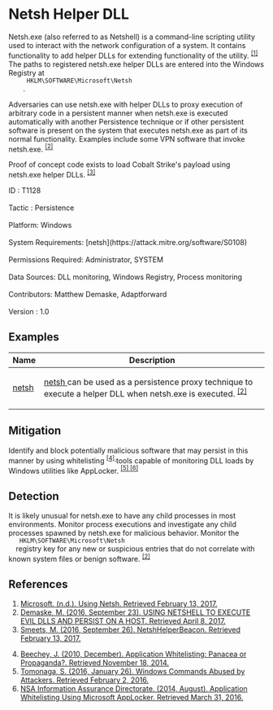 <div class="container-fluid">
 <h1>
  Netsh Helper DLL
 </h1>
 <div class="row">
  <div class="col-md-8 description-body">
   <p>
    Netsh.exe (also referred to as Netshell) is a command-line scripting utility used to interact with the network configuration of a system. It contains functionality to add helper DLLs for extending functionality of the utility.
    <span class="scite-citeref-number" data-reference="TechNet Netsh" id="scite-ref-1-a">
     <sup>
      <a aria-describedby="qtip-0" data-hasqtip="0" href="https://technet.microsoft.com/library/bb490939.aspx" target="_blank">
       [1]
      </a>
     </sup>
    </span>
    The paths to registered netsh.exe helper DLLs are entered into the Windows Registry at
    <code>
     HKLM\SOFTWARE\Microsoft\Netsh
    </code>
    .
   </p>
   <p>
    Adversaries can use netsh.exe with helper DLLs to proxy execution of arbitrary code in a persistent manner when netsh.exe is executed automatically with another Persistence technique or if other persistent software is present on the system that executes netsh.exe as part of its normal functionality. Examples include some VPN software that invoke netsh.exe.
    <span class="scite-citeref-number" data-reference="Demaske Netsh Persistence" id="scite-ref-2-a">
     <sup>
      <a aria-describedby="qtip-1" data-hasqtip="1" href="https://htmlpreview.github.io/?https://github.com/MatthewDemaske/blogbackup/blob/master/netshell.html" target="_blank">
       [2]
      </a>
     </sup>
    </span>
   </p>
   <p>
    Proof of concept code exists to load Cobalt Strike's payload using netsh.exe helper DLLs.
    <span class="scite-citeref-number" data-reference="Github Netsh Helper CS Beacon" id="scite-ref-3-a">
     <sup>
      <a aria-describedby="qtip-2" data-hasqtip="2" href="https://github.com/outflankbv/NetshHelperBeacon" target="_blank">
       [3]
      </a>
     </sup>
    </span>
   </p>
  </div>
  <div class="col-md-4">
   <div class="card">
    <div class="card-body">
     <div class="card-data">
      <span class="h5 card-title">
       ID
      </span>
      : T1128
      <br/>
      <br/>
     </div>
     <div class="card-data">
      <span class="h5 card-title">
      </span>
     </div>
     <div class="card-data">
      <span class="h5 card-title">
       Tactic
      </span>
      : Persistence
      <br/>
      <br/>
     </div>
     <div class="card-data">
      <span class="h5 card-title">
       Platform:
      </span>
      Windows
      <br/>
      <br/>
     </div>
     <div class="card-data">
      <span class="h5 card-title">
       System Requirements:
      </span>
      [netsh](https://attack.mitre.org/software/S0108)
      <br/>
      <br/>
     </div>
     <div class="card-data">
      <span class="h5 card-title">
       Permissions Required:
      </span>
      Administrator, SYSTEM
      <br/>
      <br/>
     </div>
     <div class="card-data">
      <span class="h5 card-title">
      </span>
     </div>
     <div class="card-data">
      <span class="h5 card-title">
       Data Sources:
      </span>
      DLL monitoring, Windows Registry, Process monitoring
      <br/>
      <br/>
     </div>
     <div class="card-data">
      <span class="h5 card-title">
      </span>
     </div>
     <div class="card-data">
      <span class="h5 card-title">
      </span>
     </div>
     <div class="card-data">
      <span class="h5 card-title">
      </span>
     </div>
     <div class="card-data">
      <span class="h5 card-title">
      </span>
     </div>
     <div class="card-data">
      <span class="h5 card-title">
      </span>
     </div>
     <div class="card-data">
      <span class="h5 card-title">
      </span>
     </div>
     <div class="card-data">
      <span class="h5 card-title">
       Contributors:
      </span>
      Matthew Demaske, Adaptforward
      <br/>
      <br/>
     </div>
     <div class="card-data">
      <span class="h5 card-title">
       Version
      </span>
      : 1.0
     </div>
    </div>
   </div>
  </div>
 </div>
 <h2 class="pt-3" id="examples">
  Examples
 </h2>
 <table class="table table-bordered table-light mt-2">
  <thead>
   <tr>
    <th scope="col">
     Name
    </th>
    <th scope="col">
     Description
    </th>
   </tr>
  </thead>
  <tbody class="bg-white">
   <tr>
    <td>
     <a href="https://attack.mitre.org/software/S0108">
      netsh
     </a>
    </td>
    <td>
     <p>
      <a href="https://attack.mitre.org/software/S0108">
       netsh
      </a>
      can be used as a persistence proxy technique to execute a helper DLL when netsh.exe is executed.
      <span class="scite-citeref-number" data-reference="Demaske Netsh Persistence" id="scite-ref-2-a" onclick="scrollToRef('scite-2')">
       <sup>
        <a aria-describedby="qtip-1" data-hasqtip="1" href="https://htmlpreview.github.io/?https://github.com/MatthewDemaske/blogbackup/blob/master/netshell.html" target="_blank">
         [2]
        </a>
       </sup>
      </span>
     </p>
    </td>
   </tr>
  </tbody>
 </table>
 <h2 class="pt-3" id="mitigation">
  Mitigation
 </h2>
 <p>
  Identify and block potentially malicious software that may persist in this manner by using whitelisting
  <span class="scite-citeref-number" data-reference="Beechey 2010" id="scite-ref-4-a">
   <sup>
    <a aria-describedby="qtip-3" data-hasqtip="3" href="http://www.sans.org/reading-room/whitepapers/application/application-whitelisting-panacea-propaganda-33599" target="_blank">
     [4]
    </a>
   </sup>
  </span>
  tools capable of monitoring DLL loads by Windows utilities like AppLocker.
  <span class="scite-citeref-number" data-reference="Windows Commands JPCERT" id="scite-ref-5-a">
   <sup>
    <a aria-describedby="qtip-4" data-hasqtip="4" href="http://blog.jpcert.or.jp/2016/01/windows-commands-abused-by-attackers.html" target="_blank">
     [5]
    </a>
   </sup>
  </span>
  <span class="scite-citeref-number" data-reference="NSA MS AppLocker" id="scite-ref-6-a">
   <sup>
    <a aria-describedby="qtip-5" data-hasqtip="5" href="https://www.iad.gov/iad/library/ia-guidance/tech-briefs/application-whitelisting-using-microsoft-applocker.cfm" target="_blank">
     [6]
    </a>
   </sup>
  </span>
 </p>
 <h2 class="pt-3" id="detection">
  Detection
 </h2>
 <p>
  It is likely unusual for netsh.exe to have any child processes in most environments. Monitor process executions and investigate any child processes spawned by netsh.exe for malicious behavior. Monitor the
  <code>
   HKLM\SOFTWARE\Microsoft\Netsh
  </code>
  registry key for any new or suspicious entries that do not correlate with known system files or benign software.
  <span class="scite-citeref-number" data-reference="Demaske Netsh Persistence" id="scite-ref-2-a">
   <sup>
    <a aria-describedby="qtip-1" data-hasqtip="1" href="https://htmlpreview.github.io/?https://github.com/MatthewDemaske/blogbackup/blob/master/netshell.html" target="_blank">
     [2]
    </a>
   </sup>
  </span>
 </p>
 <h2 class="pt-3" id="references">
  References
 </h2>
 <div class="row">
  <div class="col">
   <ol>
    <li>
     <span class="scite-citation" id="scite-1">
      <span class="scite-citation-text">
       <a class="external text" href="https://technet.microsoft.com/library/bb490939.aspx" name="scite-1" rel="nofollow" target="_blank">
        Microsoft. (n.d.). Using Netsh. Retrieved February 13, 2017.
       </a>
      </span>
     </span>
    </li>
    <li>
     <span class="scite-citation" id="scite-2">
      <span class="scite-citation-text">
       <a class="external text" href="https://htmlpreview.github.io/?https://github.com/MatthewDemaske/blogbackup/blob/master/netshell.html" name="scite-2" rel="nofollow" target="_blank">
        Demaske, M. (2016, September 23). USING NETSHELL TO EXECUTE EVIL DLLS AND PERSIST ON A HOST. Retrieved April 8, 2017.
       </a>
      </span>
     </span>
    </li>
    <li>
     <span class="scite-citation" id="scite-3">
      <span class="scite-citation-text">
       <a class="external text" href="https://github.com/outflankbv/NetshHelperBeacon" name="scite-3" rel="nofollow" target="_blank">
        Smeets, M. (2016, September 26). NetshHelperBeacon. Retrieved February 13, 2017.
       </a>
      </span>
     </span>
    </li>
   </ol>
  </div>
  <div class="col">
   <ol start="4.0">
    <li>
     <span class="scite-citation" id="scite-4">
      <span class="scite-citation-text">
       <a class="external text" href="http://www.sans.org/reading-room/whitepapers/application/application-whitelisting-panacea-propaganda-33599" name="scite-4" rel="nofollow" target="_blank">
        Beechey, J. (2010, December). Application Whitelisting: Panacea or Propaganda?. Retrieved November 18, 2014.
       </a>
      </span>
     </span>
    </li>
    <li>
     <span class="scite-citation" id="scite-5">
      <span class="scite-citation-text">
       <a class="external text" href="http://blog.jpcert.or.jp/2016/01/windows-commands-abused-by-attackers.html" name="scite-5" rel="nofollow" target="_blank">
        Tomonaga, S. (2016, January 26). Windows Commands Abused by Attackers. Retrieved February 2, 2016.
       </a>
      </span>
     </span>
    </li>
    <li>
     <span class="scite-citation" id="scite-6">
      <span class="scite-citation-text">
       <a class="external text" href="https://www.iad.gov/iad/library/ia-guidance/tech-briefs/application-whitelisting-using-microsoft-applocker.cfm" name="scite-6" rel="nofollow" target="_blank">
        NSA Information Assurance Directorate. (2014, August). Application Whitelisting Using Microsoft AppLocker. Retrieved March 31, 2016.
       </a>
      </span>
     </span>
    </li>
   </ol>
  </div>
 </div>
</div>
